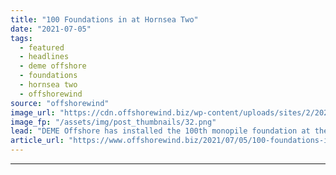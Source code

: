 ```yaml
---
title: "100 Foundations in at Hornsea Two"
date: "2021-07-05"
tags: 
  - featured
  - headlines
  - deme offshore
  - foundations
  - hornsea two
  - offshorewind
source: "offshorewind"
image_url: "https://cdn.offshorewind.biz/wp-content/uploads/sites/2/2021/07/05101003/100-Foundations-in-at-Hornsea-Two.png"
image_fp: "/assets/img/post_thumbnails/32.png"
lead: "DEME Offshore has installed the 100th monopile foundation at the 165-turbine Hornsea Two wind"
article_url: "https://www.offshorewind.biz/2021/07/05/100-foundations-in-at-hornsea-two/"
---
```


---
